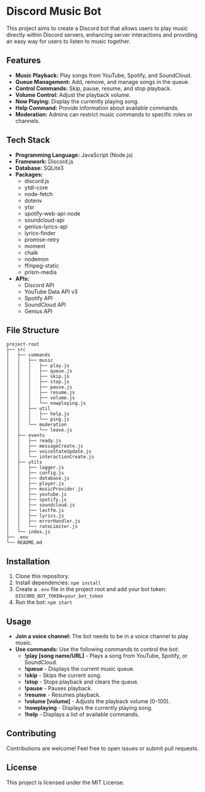 # Discord Music Bot

This project aims to create a Discord bot that allows users to play music directly within Discord servers, enhancing server interactions and providing an easy way for users to listen to music together.

## Features

* **Music Playback:** Play songs from YouTube, Spotify, and SoundCloud.
* **Queue Management:** Add, remove, and manage songs in the queue.
* **Control Commands:** Skip, pause, resume, and stop playback.
* **Volume Control:** Adjust the playback volume.
* **Now Playing:** Display the currently playing song.
* **Help Command:** Provide information about available commands.
* **Moderation:**  Admins can restrict music commands to specific roles or channels.

## Tech Stack

* **Programming Language:** JavaScript (Node.js)
* **Framework:** Discord.js
* **Database:** SQLite3
* **Packages:**
  * discord.js
  * ytdl-core
  * node-fetch
  * dotenv
  * ytsr
  * spotify-web-api-node
  * soundcloud-api
  * genius-lyrics-api
  * lyrics-finder
  * promise-retry
  * moment
  * chalk
  * nodemon
  * ffmpeg-static
  * prism-media
* **APIs:**
  * Discord API
  * YouTube Data API v3
  * Spotify API
  * SoundCloud API
  * Genius API

## File Structure

```
project-root
├── src
│   ├── commands
│   │   ├── music
│   │   │   ├── play.js
│   │   │   ├── queue.js
│   │   │   ├── skip.js
│   │   │   ├── stop.js
│   │   │   ├── pause.js
│   │   │   ├── resume.js
│   │   │   ├── volume.js
│   │   │   └── nowplaying.js
│   │   ├── util
│   │   │   ├── help.js
│   │   │   └── ping.js
│   │   └── moderation
│   │       └── leave.js
│   ├── events
│   │   ├── ready.js
│   │   ├── messageCreate.js
│   │   ├── voiceStateUpdate.js
│   │   └── interactionCreate.js
│   ├── utils
│   │   ├── logger.js
│   │   ├── config.js
│   │   ├── database.js
│   │   ├── player.js
│   │   ├── musicProvider.js
│   │   ├── youtube.js
│   │   ├── spotify.js
│   │   ├── soundcloud.js
│   │   ├── lastfm.js
│   │   ├── lyrics.js
│   │   ├── errorHandler.js
│   │   └── rateLimiter.js
│   └── index.js
├── .env
└── README.md
```

## Installation

1. Clone this repository.
2. Install dependencies: `npm install`
3. Create a `.env` file in the project root and add your bot token: `DISCORD_BOT_TOKEN=your_bot_token`
4. Run the bot: `npm start`

## Usage

* **Join a voice channel:** The bot needs to be in a voice channel to play music.
* **Use commands:** Use the following commands to control the bot:
    * **!play [song name/URL]** - Plays a song from YouTube, Spotify, or SoundCloud.
    * **!queue** - Displays the current music queue.
    * **!skip** - Skips the current song.
    * **!stop** - Stops playback and clears the queue.
    * **!pause** - Pauses playback.
    * **!resume** - Resumes playback.
    * **!volume [volume]** - Adjusts the playback volume (0-100).
    * **!nowplaying** - Displays the currently playing song.
    * **!help** - Displays a list of available commands.

## Contributing

Contributions are welcome! Feel free to open issues or submit pull requests.

## License

This project is licensed under the MIT License.